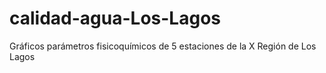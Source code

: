 # calidad-agua-Los-Lagos
Gráficos parámetros fisicoquímicos de 5 estaciones de la X Región de Los Lagos
